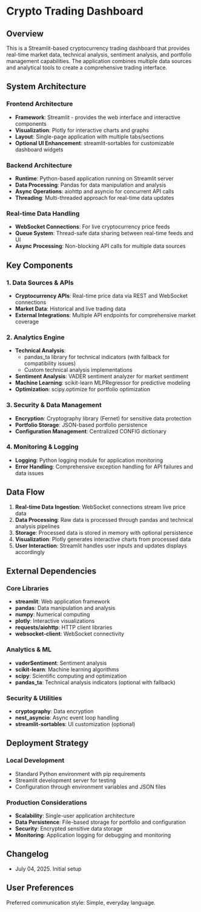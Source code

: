 # Crypto Trading Dashboard

## Overview

This is a Streamlit-based cryptocurrency trading dashboard that provides real-time market data, technical analysis, sentiment analysis, and portfolio management capabilities. The application combines multiple data sources and analytical tools to create a comprehensive trading interface.

## System Architecture

### Frontend Architecture
- **Framework**: Streamlit - provides the web interface and interactive components
- **Visualization**: Plotly for interactive charts and graphs
- **Layout**: Single-page application with multiple tabs/sections
- **Optional UI Enhancement**: streamlit-sortables for customizable dashboard widgets

### Backend Architecture
- **Runtime**: Python-based application running on Streamlit server
- **Data Processing**: Pandas for data manipulation and analysis
- **Async Operations**: aiohttp and asyncio for concurrent API calls
- **Threading**: Multi-threaded approach for real-time data updates

### Real-time Data Handling
- **WebSocket Connections**: For live cryptocurrency price feeds
- **Queue System**: Thread-safe data sharing between real-time feeds and UI
- **Async Processing**: Non-blocking API calls for multiple data sources

## Key Components

### 1. Data Sources & APIs
- **Cryptocurrency APIs**: Real-time price data via REST and WebSocket connections
- **Market Data**: Historical and live trading data
- **External Integrations**: Multiple API endpoints for comprehensive market coverage

### 2. Analytics Engine
- **Technical Analysis**: 
  - pandas_ta library for technical indicators (with fallback for compatibility issues)
  - Custom technical analysis implementations
- **Sentiment Analysis**: VADER sentiment analyzer for market sentiment
- **Machine Learning**: scikit-learn MLPRegressor for predictive modeling
- **Optimization**: scipy.optimize for portfolio optimization

### 3. Security & Data Management
- **Encryption**: Cryptography library (Fernet) for sensitive data protection
- **Portfolio Storage**: JSON-based portfolio persistence
- **Configuration Management**: Centralized CONFIG dictionary

### 4. Monitoring & Logging
- **Logging**: Python logging module for application monitoring
- **Error Handling**: Comprehensive exception handling for API failures and data issues

## Data Flow

1. **Real-time Data Ingestion**: WebSocket connections stream live price data
2. **Data Processing**: Raw data is processed through pandas and technical analysis pipelines
3. **Storage**: Processed data is stored in memory with optional persistence
4. **Visualization**: Plotly generates interactive charts from processed data
5. **User Interaction**: Streamlit handles user inputs and updates displays accordingly

## External Dependencies

### Core Libraries
- **streamlit**: Web application framework
- **pandas**: Data manipulation and analysis
- **numpy**: Numerical computing
- **plotly**: Interactive visualizations
- **requests/aiohttp**: HTTP client libraries
- **websocket-client**: WebSocket connectivity

### Analytics & ML
- **vaderSentiment**: Sentiment analysis
- **scikit-learn**: Machine learning algorithms
- **scipy**: Scientific computing and optimization
- **pandas_ta**: Technical analysis indicators (optional with fallback)

### Security & Utilities
- **cryptography**: Data encryption
- **nest_asyncio**: Async event loop handling
- **streamlit-sortables**: UI customization (optional)

## Deployment Strategy

### Local Development
- Standard Python environment with pip requirements
- Streamlit development server for testing
- Configuration through environment variables and JSON files

### Production Considerations
- **Scalability**: Single-user application architecture
- **Data Persistence**: File-based storage for portfolio and configuration
- **Security**: Encrypted sensitive data storage
- **Monitoring**: Application logging for debugging and monitoring

## Changelog

- July 04, 2025. Initial setup

## User Preferences

Preferred communication style: Simple, everyday language.